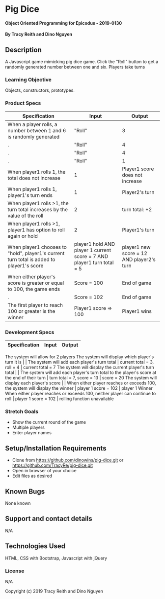 # Pig Dice

#### Object Oriented Programming  for Epicodus - 2019-0130

#### By Tracy Reith  and Dino Nguyen

## Description
A Javascript game mimicking pig dice game. Click the "Roll" button to get a randomly generated number between one and six. Players take turns


### Learning Objective

Objects, constructors, prototypes.

### Product Specs

Specification | Input | Output
------------- | ----- | ------
When a player rolls, a number between 1 and 6 is randomly generated | "Roll" | 3
. | "Roll" | 4
. | "Roll" | 4
. | "Roll" | 1
When player1 rolls 1, the total does not increase  | 1 | Player1 score does not increase
When player1 rolls 1, player1's turn ends  | 1 | Player2's turn
When player1 rolls >1, the turn total increases by the value of the roll  | 2 | turn total: +2
 When player1 rolls >1,  player1 has option to roll again or hold  | 2 | Player1's turn
When player1 chooses to "hold", player1's current turn total is added to player1's score | player1 hold AND player 1 current score = 7 AND player1 turn total = 5 | player1 new score = 12 AND player2's turn
When either player's score is greater or equal to 100, the game ends | Score = 100 | End of game
. | Score = 102 | End of game
The first player to reach 100 or greater is the winner | Player1 score => 100 | Player1 wins

### Development Specs

Specification | Input | Output
------------- | ----- | ------
The system will allow for 2 players
The system will display which player's turn it is | |
The system will add each player's turn total | current total = 3, roll = 4  | current total = 7
The system will display the current player's turn total |  |
The system will add each player's turn total to the player's score at the end of their turn | turn total = 7, score = 13 | score = 20
The system will display each player's score | |
When either player reaches or exceeds 100, the system will display the winner | player 1 score = 102 | player 1 Winner
When either player reaches or exceeds 100, neither player can continue to roll | player 1 score = 102 | rolling function unavailable



### Stretch Goals

* Show the current round of the game
* Multiple players
* Enter player names

## Setup/Installation Requirements

* Clone from https://github.com/dinowins/pig-dice.git
  or https://github.com/TracyRe/pig-dice.git
* Open in browser of your choice
* Edit files as desired


## Known Bugs

None known

## Support and contact details

N/A

## Technologies Used

HTML, CSS with Bootstrap, Javascript with jQuery

### License

N/A

Copyright (c) 2019 Tracy Reith and Dino Nguyen
